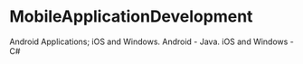 # MobileApplicationDevelopment
Android Applications; iOS and Windows. Android - Java. iOS and Windows - C#
